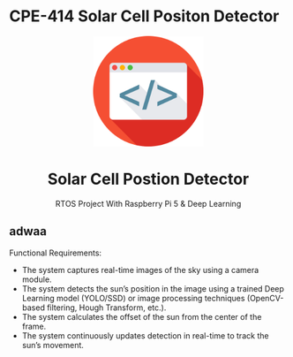 # CPE-414 Solar Cell Positon Detector

<div align="center">

  <img src="assets/logo.png" alt="logo" width="200" height="auto" />
  <h1>Solar Cell Postion Detector</h1>
  
  <p>RTOS Project With Raspberry Pi 5 & Deep Learning</p>
</div>

  ## adwaa
  Functional Requirements:
  * The system captures real-time images of the sky using a camera module.
  * The system detects the sun’s position in the image using a trained Deep Learning model (YOLO/SSD) or image processing techniques (OpenCV-based filtering, Hough Transform, etc.).
  * The system calculates the offset of the sun from the center of the frame.
  * The system continuously updates detection in real-time to track the sun’s movement.

